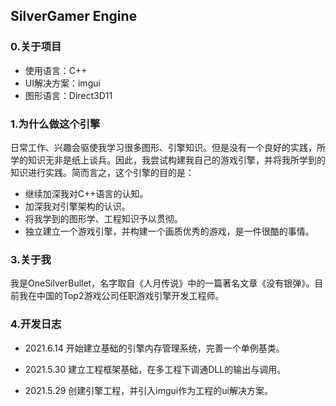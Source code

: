 ## SilverGamer Engine

### 0.关于项目

* 使用语言：C++
* UI解决方案：imgui
* 图形语言：Direct3D11

### 1.为什么做这个引擎

日常工作、兴趣会驱使我学习很多图形、引擎知识。但是没有一个良好的实践，所学的知识无非是纸上谈兵。因此，我尝试构建我自己的游戏引擎，并将我所学到的知识进行实践。简而言之，这个引擎的目的是：

* 继续加深我对C++语言的认知。
* 加深我对引擎架构的认识。
* 将我学到的图形学、工程知识予以贯彻。
* 独立建立一个游戏引擎，并构建一个画质优秀的游戏，是一件很酷的事情。


### 3.关于我

我是OneSilverBullet，名字取自《人月传说》中的一篇著名文章《没有银弹》。目前我在中国的Top2游戏公司任职游戏引擎开发工程师。



### 4.开发日志

* 2021.6.14 开始建立基础的引擎内存管理系统，完善一个单例基类。

* 2021.5.30 建立工程框架基础，在多工程下调通DLL的输出与调用。

* 2021.5.29 创建引擎工程，并引入imgui作为工程的ui解决方案。